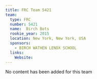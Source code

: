```yaml
---
title: FRC Team 5421
team:
  type: FRC
  number: 5421
  name:  Birch Bots
  rookie_year: 2015
  location: New York, New York, USA
  sponsors:
    - BIRCH WATHEN LENOX SCHOOL
  links:
    Website: 
---
```

No content has been added for this team
